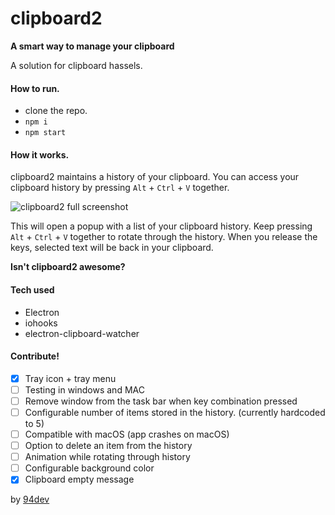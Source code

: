 # clipboard2

**A smart way to manage your clipboard**

A solution for clipboard hassels.

#### How to run.

- clone the repo.
- `npm i`
- `npm start`

#### How it works.

clipboard2 maintains a history of your clipboard. You can access your clipboard history by pressing `Alt` + `Ctrl` + `V` together.

![clipboard2 full screenshot](https://github.com/ar-naseef/clipboard2/blob/master/assets/Screenshot_clipboard2_2.jpg?raw=true)

This will open a popup with a list of your clipboard history. Keep pressing `Alt` + `Ctrl` + `V` together to rotate through the history. When you release the keys, selected text will be back in your clipboard.

**Isn't clipboard2 awesome?**

#### Tech used

- Electron
- iohooks
- electron-clipboard-watcher

#### Contribute!

- [x] Tray icon + tray menu
- [ ] Testing in windows and MAC
- [ ] Remove window from the task bar when key combination pressed
- [ ] Configurable number of items stored in the history. (currently hardcoded to 5)
- [ ] Compatible with macOS (app crashes on macOS)
- [ ] Option to delete an item from the history
- [ ] Animation while rotating through history
- [ ] Configurable background color
- [x] Clipboard empty message

by [94dev](https://94dev.xyz)
